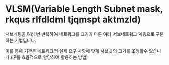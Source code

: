 # VLSM(Variable Length Subnet mask, rkqus rlfdldml tjqmspt aktmzld)
서브네팅을 여러 번 반복하여 네트워크를 크기가 다른 여러 서브네트워크 계층으로 구분하는 기법입니다.  

이를 통해 기관은 네트워크의 실제 요구 사항에 맞게 서브넷의 크기를 조정할수 있습니다.(IP를 효율적으로 할당하여 활용하는 방법)


